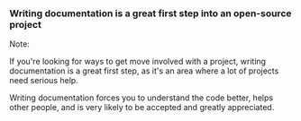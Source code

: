### Writing documentation is a great first step into an open-source project

Note:

If you're looking for ways to get move involved with a project, writing documentation is a great first step, as it's an area where a lot of projects need serious help.

Writing documentation forces you to understand the code better, helps other people, and is very likely to be accepted and greatly appreciated.
